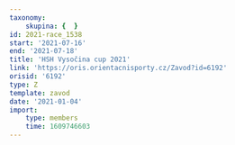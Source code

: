 ```yaml
---
taxonomy:
    skupina: {  }
id: 2021-race_1538
start: '2021-07-16'
end: '2021-07-18'
title: 'HSH Vysočina cup 2021'
link: 'https://oris.orientacnisporty.cz/Zavod?id=6192'
orisid: '6192'
type: Z
template: zavod
date: '2021-01-04'
import:
    type: members
    time: 1609746603
---
```


